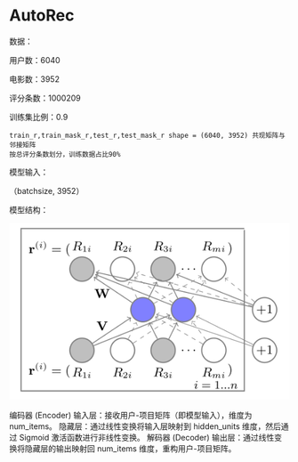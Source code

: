 # AutoRec

数据：

用户数：6040

电影数：3952

评分条数：1000209

训练集比例：0.9

```
train_r,train_mask_r,test_r,test_mask_r shape = (6040, 3952) 共现矩阵与邻接矩阵
按总评分条数划分，训练数据占比90%
```

模型输入：

（batchsize, 3952）

模型结构：

![image-20241205163334239](./assets/image-20241205163334239.png)

编码器 (Encoder)
输入层：接收用户-项目矩阵（即模型输入），维度为 num_items。
隐藏层：通过线性变换将输入层映射到 hidden_units 维度，然后通过 Sigmoid 激活函数进行非线性变换。
解码器 (Decoder)
输出层：通过线性变换将隐藏层的输出映射回 num_items 维度，重构用户-项目矩阵。
